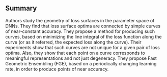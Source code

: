 ## Summary

Authors study the geometry of loss surfaces in the parameter space of DNNs. They find that loss surface optima are connected by simple curves of near-constant accuracy. They propose a method for producing such curves, based on minimizing the line integral of the loss function along the curve (or as it referred, the expected loss along the curve). Their experiments show that such curves are not unique for a given pair of loss optima. Also, they show that each point on a curve corresponds to meaningful representations and not just degeneracy. They propose Fast Geometric Ensembling (FGE), based on a periodically changing learning rate, in order to produce points of near accuracy.
